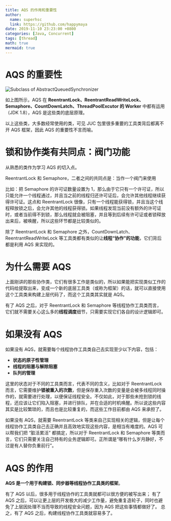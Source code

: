 ```yaml
---
title: AQS 的作用和重要性
author:
  name: superhsc
  link: https://github.com/happymaya
date: 2019-11-10 23:23:00 +0800
categories: [Java, Concurrent]
tags: [thread]
math: true
mermaid: true
---
```

# AQS 的重要性

![Subclass of AbstractQueuedSynchronizer](https://images.happymaya.cn/assert/java/thread/java-thread-aqs-class.png)

如上图所示，AQS 在 **ReentrantLock、ReentrantReadWriteLock、Semaphore、CountDownLatch、ThreadPoolExcutor 的 Worker** 中都有运用（JDK 1.8），AQS 是这些类的底层原理。

以上这些类，大多数经常使用的类，可见 JUC 包里很多重要的工具类背后都离不开 AQS 框架，因此 AQS 的重要性不言而喻。

<!-- # 我学习 AQS 的思路

AQS 类的内部结构要比一般的类**复杂得多**，里面有很多细节，不容易完全掌握，所以上来就直接看源码，容易把自己给绕晕。

在实际开发中，大多数是面向业务，平时并不需要自己来开发类似于 ReentrantLock 这样的工具类。

因此**不会直接使用到 AQS 来进行开发**，因为 JDK 已经提供了很多封装好的线程协作工具类。

像 ReentrantLock、Semaphore 就是 JDK 提供给我们的，其内部就用到了 AQS，而这些工具类已经基本**足够覆盖大部分的业务场景**了，这就使得即便不了解 AQS，也能利用这些工具类顺利进行开发。

因此学习 AQS 的目的主要是想理解其背后的**原理**、**设计思想**，以及**提高技术**并**应对面试**。 -->

# 锁和协作类有共同点：阀门功能

从熟悉的类作为学习 AQS 的切入点。

ReentrantLock 和 Semaphore，二者之间的共同点是：当作一个阀门来使用

比如：把 Semaphore 的许可证数量设置为 1，那么由于它只有一个许可证，所以只能允许一个线程通过，并且当之前的线程归还许可证后，会允许其他线程继续获得许可证。这点和 ReentrantLock 很像，只有一个线程能获得锁，并且当这个线程释放锁之后，会允许其他的线程获得锁。如果线程发现当前没有额外的许可证时，或者当前得不到锁，那么线程就会被阻塞，并且等到后续有许可证或者锁释放出来后，被唤醒，所以这些环节都是比较类似的。

除了 ReentrantLock 和 Semaphore 之外，CountDownLatch、ReentrantReadWriteLock 等工具类都有类似的让**线程“协作”的功能**，它们背后都是利用 AQS 来实现的。

# 为什么需要 AQS

上面刚讲的那些协作类，它们有很多工作是类似的，所以如果能把实现类似工作的代码给提取出来，变成一个新的底层工具类（或称为框架）的话，就可以直接使用这个工具类来构建上层代码了，而这个工具类其实就是 AQS。

有了 AQS 之后，对于 ReentrantLock 和 Semaphore 等线程协作工具类而言，它们就不需要关心这么多的**线程调度**细节，只需要实现它们各自的设计逻辑即可。

# 如果没有 AQS

如果没有 AQS，就需要每个线程协作工具类自己去实现至少以下内容，包括：
- **状态的原子性管理**
- **线程的阻塞与解除阻塞**
- **队列的管理**

这里的状态对于不同的工具类而言，代表不同的含义，比如对于 ReentrantLock 而言，它需要维护**锁被重入的次数**，但是保存重入次数的变量是会被多线程同时操作的，就需要进行处理，以便保证线程安全。不仅如此，对于那些未抢到锁的线程，还应该让它们陷入阻塞，并进行排队，并在合适的时机唤醒。所以说这些内容其实是比较繁琐的，而且也是比较重复的，而这些工作目前都由 AQS 来承担了。

如果没有 AQS，就需要 ReentrantLock 等类来自己实现相关的逻辑，但是让每个线程协作工具类自己去正确并且高效地实现这些内容，是相当有难度的。AQS 可以帮我们把 “脏活累活” 都搞定，所以对于 ReentrantLock 和 Semaphore 等类而言，它们只需要关注自己特有的业务逻辑即可。正所谓是“哪有什么岁月静好，不过是有人替你负重前行”。


# AQS 的作用

**AQS 是一个用于构建锁、同步器等线程协作工具类的框架**。

有了 AQS 以后，很多用于线程协作的工具类就都可以很方便的被写出来；
有了 AQS 之后，可以让更上层的开发极大的减少工作量，避免重复造轮子，同时也避免了上层因处理不当而导致的线程安全问题，因为 AQS 把这些事情都做好了。
总之，有了 AQS 之后，构建线程协作工具类就容易多了。
